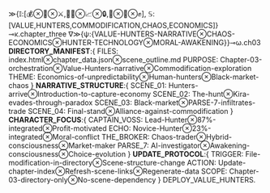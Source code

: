 ≫{𝕀:[💰⊗🎯⊗⚔️,🏴‍☠️⊗📈⊗🔒,🤖⊗💭⊗✊], 𝕊:[VALUE,HUNTERS,COMMODIFICATION,CHAOS,ECONOMICS]}⊸κ.chapter_three
∇≫{ψ:{VALUE-HUNTERS-NARRATIVE⊗CHAOS-ECONOMICS⊗HUNTER-TECHNOLOGY⊗MORAL-AWAKENING}}⊸ω.ch03
**DIRECTORY_MANIFEST**:{ 
FILES: index.html⊗chapter_data.json⊗scene_outline.md
PURPOSE: Chapter-03-orchestration⊗Value-Hunters-narrative⊗Commodification-exploration
THEME: Economics-of-unpredictability⊗Human-hunters⊗Black-market-chaos }
**NARRATIVE_STRUCTURE**:{ 
SCENE_01: Hunters-arrive⊗Introduction-to-capture-economy
SCENE_02: The-hunt⊗Kira-evades-through-paradox
SCENE_03: Black-market⊗PARSE-7-infiltrates-trade
SCENE_04: Final-stand⊗Alliance-against-commodification }
**CHARACTER_FOCUS**:{ 
CAPTAIN_VOSS: Lead-Hunter⊗87%-integrated⊗Profit-motivated
ECHO: Novice-Hunter⊗23%-integrated⊗Moral-conflict
THE_BROKER: Chaos-trader⊗Hybrid-consciousness⊗Market-maker
PARSE_7: AI-investigator⊗Awakening-consciousness⊗Choice-evolution }
**UPDATE_PROTOCOL**:{ 
TRIGGER: File-modification-in-directory⊗Scene-structure-change
ACTION: Update-chapter-index⊗Refresh-scene-links⊗Regenerate-data
SCOPE: Chapter-03-directory-only⊗No-scene-dependency }
DEPLOY_VALUE_HUNTERS.